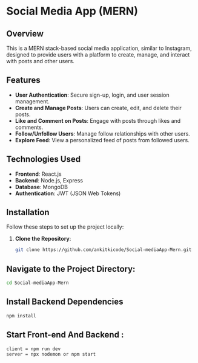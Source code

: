 # Social Media App (MERN)

## Overview
This is a MERN stack-based social media application, similar to Instagram, designed to provide users with a platform to create, manage, and interact with posts and other users.

## Features
- **User Authentication**: Secure sign-up, login, and user session management.
- **Create and Manage Posts**: Users can create, edit, and delete their posts.
- **Like and Comment on Posts**: Engage with posts through likes and comments.
- **Follow/Unfollow Users**: Manage follow relationships with other users.
- **Explore Feed**: View a personalized feed of posts from followed users.

## Technologies Used
- **Frontend**: React.js
- **Backend**: Node.js, Express
- **Database**: MongoDB
- **Authentication**: JWT (JSON Web Tokens)

## Installation

Follow these steps to set up the project locally:

1. **Clone the Repository**:
   ```bash
   git clone https://github.com/ankitkicode/Social-mediaApp-Mern.git
   ```
## Navigate to the Project Directory:
```bash
cd Social-mediaApp-Mern
```
## Install Backend Dependencies
```bash
npm install
```
## Start Front-end And Backend :
```bash
client = npm run dev
server = npx nodemon or npm start
```
